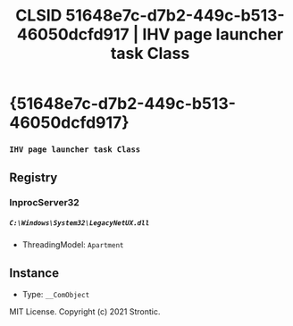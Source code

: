﻿---
title: "CLSID 51648e7c-d7b2-449c-b513-46050dcfd917 | IHV page launcher task Class"
excerpt: What is COM-Object CLSID 51648e7c-d7b2-449c-b513-46050dcfd917?
---

# {51648e7c-d7b2-449c-b513-46050dcfd917}

### `IHV page launcher task Class`

## Registry


### InprocServer32

##### `C:\Windows\System32\LegacyNetUX.dll`
* ThreadingModel: `Apartment`

## Instance

* Type: `__ComObject`

MIT License. Copyright (c) 2021 Strontic.


